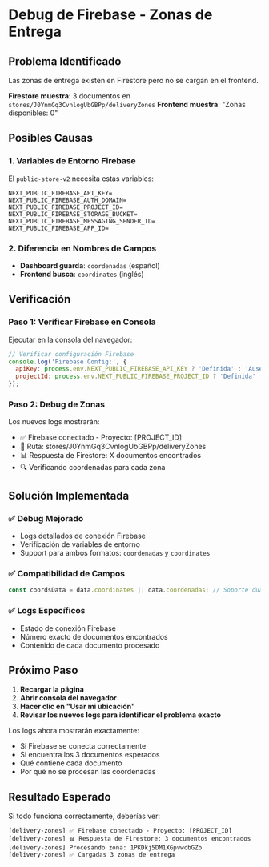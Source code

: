 # Debug de Firebase - Zonas de Entrega

## Problema Identificado

Las zonas de entrega existen en Firestore pero no se cargan en el frontend.

**Firestore muestra**: 3 documentos en `stores/J0YnmGq3CvnlogUbGBPp/deliveryZones`
**Frontend muestra**: "Zonas disponibles: 0"

## Posibles Causas

### 1. Variables de Entorno Firebase
El `public-store-v2` necesita estas variables:
```env
NEXT_PUBLIC_FIREBASE_API_KEY=
NEXT_PUBLIC_FIREBASE_AUTH_DOMAIN=
NEXT_PUBLIC_FIREBASE_PROJECT_ID=
NEXT_PUBLIC_FIREBASE_STORAGE_BUCKET=
NEXT_PUBLIC_FIREBASE_MESSAGING_SENDER_ID=
NEXT_PUBLIC_FIREBASE_APP_ID=
```

### 2. Diferencia en Nombres de Campos
- **Dashboard guarda**: `coordenadas` (español)
- **Frontend busca**: `coordinates` (inglés)

## Verificación

### Paso 1: Verificar Firebase en Consola
Ejecutar en la consola del navegador:
```javascript
// Verificar configuración Firebase
console.log('Firebase Config:', {
  apiKey: process.env.NEXT_PUBLIC_FIREBASE_API_KEY ? 'Definida' : 'Ausente',
  projectId: process.env.NEXT_PUBLIC_FIREBASE_PROJECT_ID ? 'Definida' : 'Ausente'
});
```

### Paso 2: Debug de Zonas
Los nuevos logs mostrarán:
- ✅ Firebase conectado - Proyecto: [PROJECT_ID]
- 📍 Ruta: stores/J0YnmGq3CvnlogUbGBPp/deliveryZones
- 📊 Respuesta de Firestore: X documentos encontrados
- 🔍 Verificando coordenadas para cada zona

## Solución Implementada

### ✅ Debug Mejorado
- Logs detallados de conexión Firebase
- Verificación de variables de entorno
- Support para ambos formatos: `coordenadas` y `coordinates`

### ✅ Compatibilidad de Campos
```javascript
const coordsData = data.coordinates || data.coordenadas; // Soporte dual
```

### ✅ Logs Específicos
- Estado de conexión Firebase
- Número exacto de documentos encontrados
- Contenido de cada documento procesado

## Próximo Paso

1. **Recargar la página**
2. **Abrir consola del navegador**
3. **Hacer clic en "Usar mi ubicación"**
4. **Revisar los nuevos logs para identificar el problema exacto**

Los logs ahora mostrarán exactamente:
- Si Firebase se conecta correctamente
- Si encuentra los 3 documentos esperados
- Qué contiene cada documento
- Por qué no se procesan las coordenadas

## Resultado Esperado

Si todo funciona correctamente, deberías ver:
```
[delivery-zones] ✅ Firebase conectado - Proyecto: [PROJECT_ID]
[delivery-zones] 📊 Respuesta de Firestore: 3 documentos encontrados
[delivery-zones] Procesando zona: 1PKDkj5DM1XGpvwcbGZo
[delivery-zones] ✅ Cargadas 3 zonas de entrega
```
